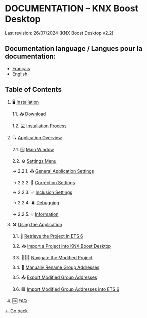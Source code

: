 # DOCUMENTATION – KNX Boost Desktop

Last revision: 26/07/2024 (KNX Boost Desktop v2.2)

## Documentation language / Langues pour la documentation:
- [Français](README.md)
- [English](README-EN.md)

## Table of Contents
1. 🖥 [Installation](Installation/installation-en.md)

   1.1. 📥 [Download](Installation/download.md)

   1.2. 💻 [Installation Process](Installation/installingtheapp.md)

2. 🔍 [Application Overview](#application-overview)

   2.1. 🪟 [Main Window](ApplicationOverview/mainwindow)

   2.2. ⚙️ [Settings Menu](ApplicationOverview/settingswindow.md)

   → 2.2.1. 📤 [General Application Settings](ApplicationOverview/settingswindow.md#general-application-settings)

   → 2.2.2. 📝 [Correction Settings](ApplicationOverview/settingswindow.md#correction-settings)

   → 2.2.3. ✅ [Inclusion Settings](ApplicationOverview/settingswindow.md#inclusion-settings)

   → 2.2.4. 🪲 [Debugging](ApplicationOverview/settingswindow.md#debugging)

   → 2.2.5. 💡 [Information](ApplicationOverview/settingswindow.md#information)

4. 🛠 [Using the Application](UtilisationApplication/utilisation-en.md)

   3.1. 📁 [Retrieve the Project in ETS 6](UtilisationApplication/retrieve-project-from-ets6.md)

   3.2. 📥 [Import a Project into KNX Boost Desktop](UtilisationApplication/import-a-project-in-knx-boost-desktop.md)

   3.3. 🚶‍♂️‍➡️ [Navigate the Modified Project](UtilisationApplication/EN-navigate-the-modified-project)

   3.4. 📝 [Manually Rename Group Addresses](UtilisationApplication/EN-manually-rename-group-addresses)

   3.5. 📤 [Export Modified Group Addresses](UtilisationApplication/EN-export-modified-group-addresses.md)

   3.6. 🟩 [Import Modified Group Addresses into ETS 6](UtilisationApplication/EN-import-modified-group-addresses-into-ets-6.md)

4. 🆘 [FAQ](FAQ/faq-en.md)


[← Go back](../)
